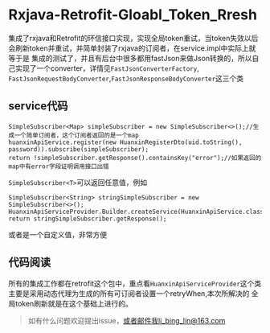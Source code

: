 # Rxjava-Retrofit-Gloabl_Token_Rresh
集成了rxjava和Retrofit的环信接口实现，实现全局token重试，当token失效以后会刷新token并重试，并简单封装了rxjava的订阅者，在service.impl中实际上就等于是
集成的测试了，并且有后台中很多都用fastJson来做Json转换的，所以自己实现了一个converter，详情见`FastJsonConverterFactory`,
`FastJsonRequestBodyConverter`,`FastJsonResponseBodyConverter`这三个类
## service代码
```
SimpleSubscriber<Map> simpleSubscriber = new SimpleSubscriber<>();//生成一个简单订阅者，这个订阅者返回的是一个map
huanxinApiService.register(new HuanxinRegisterDto(uid.toString(), password)).subscribe(simpleSubscriber);
return !simpleSubscriber.getResponse().containsKey("error");//如果返回的map中有error字段证明调用接口出错
```
`SimpleSubscriber<T>`可以返回任意值，例如
```
SimpleSubscriber<String> stringSimpleSubscriber = new SimpleSubscriber<>();
HuanxinApiServiceProvider.Builder.createService(HuanxinApiService.class).getUserRx(uid).subscribe(stringSimpleSubscriber);
return stringSimpleSubscriber.getResponse();
```
或者是一个自定义值，非常方便

## 代码阅读
所有的集成工作都在retrofit这个包中，重点看`HuanxinApiServiceProvider`这个类主要是采用动态代理为生成的所有可订阅者设置一个retryWhen,本次所解决的
全局token刷新就是在这个基础上进行的。
>如有什么问题欢迎提出issue，或者邮件我li_bing_lin@163.com

